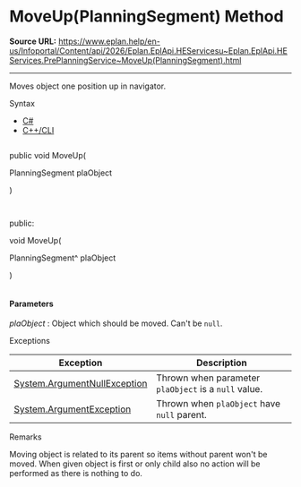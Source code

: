 # MoveUp(PlanningSegment) Method

**Source URL:** https://www.eplan.help/en-us/Infoportal/Content/api/2026/Eplan.EplApi.HEServicesu~Eplan.EplApi.HEServices.PrePlanningService~MoveUp(PlanningSegment).html

---

Moves object one position up in navigator.

Syntax

- [C#](#i-syntax-CS)
- [C++/CLI](#i-syntax-CPP2005)

```
```
public void MoveUp( 

   PlanningSegment plaObject

)
```
```

```
```
public:

void MoveUp( 

   PlanningSegment^ plaObject

)
```
```

#### Parameters

*plaObject*
:   Object which should be moved. Can't be `null`.

Exceptions

| Exception | Description |
| --- | --- |
| [System.ArgumentNullException](#) | Thrown when parameter `plaObject` is a `null` value. |
| [System.ArgumentException](#) | Thrown when `plaObject` have `null` parent. |

Remarks

Moving object is related to its parent so items without parent won't be moved. When given object is first or only child also no action will be performed as there is nothing to do.
